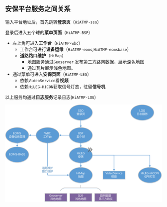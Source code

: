 ## 安保平台服务之间关系

输入平台地址后，首先跳转**登录页**（`HiATMP-sso`）

登录后进入五个球的**菜单页面**（`HiATMP-BSP`）

- 左上角可进入**工作台**（`HiATMP-wbc`）
  - 工作台可进行**设备运维**（`HiATMP-eoms`,`HiATMP-eomsbase`）
  - **道路路口维护**（`HiMap`）
    - 地图服务通过`Geoserver` 发布第三方路网数据，展示深色地图
    - 通过瓦片展示浅色地图。
- 通过菜单可进入**安保页面**（`HiATMP-LEG`）
  - 依赖`VideoService`看**视频**
  - 依赖`HiLEG-HiCON`获取信号灯态，驻留**信号机**

以上服务均通过**日志服务**记录日志(`HiATMP-LOG`)

![2](package.png)